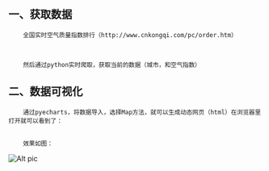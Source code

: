 一、获取数据
------


        全国实时空气质量指数排行（http://www.cnkongqi.com/pc/order.htm）



        然后通过python实时爬取，获取当前的数据（城市，和空气指数）



二、数据可视化
------




        通过pyecharts，将数据导入，选择Map方法，就可以生成动态网页（html）在浏览器里打开就可以看到了：


        效果如图：


![Alt pic](https://mmbiz.qpic.cn/mmbiz_gif/LibleYQ2vHMo929zGqgoicVY64uxKQPoeF5aG0h18HUQeicrMEw9zLfjwoIWNatEaiaP4e7NPfETDONpKb7bnymXAg/0?wx_fmt=gif&tp=webp&wxfrom=5&wx_lazy=1)
